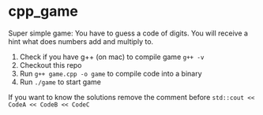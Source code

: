 # cpp_game
Super simple game: You have to guess a code of digits. You will receive a hint what does numbers add and multiply to.  

1. Check if you have g++ (on mac) to compile game `g++ -v`
2. Checkout this repo
3. Run `g++ game.cpp -o game` to compile code into a binary
4. Run `./game` to start game


If you want to know the solutions remove the comment before `std::cout << CodeA << CodeB << CodeC`
